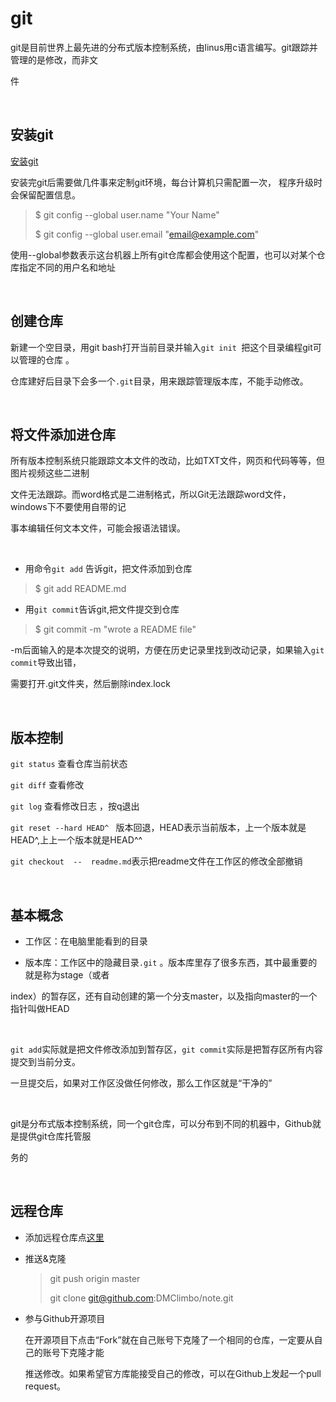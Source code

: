 # git

git是目前世界上最先进的分布式版本控制系统，由linus用c语言编写。git跟踪并管理的是修改，而非文

件

​      

## 安装git 

[安装git](https://www.liaoxuefeng.com/wiki/896043488029600/896067074338496)

安装完git后需要做几件事来定制git环境，每台计算机只需配置一次， 程序升级时会保留配置信息。

> $ git config --global user.name "Your Name"
>
> $ git config --global user.email "email@example.com"

使用--global参数表示这台机器上所有git仓库都会使用这个配置，也可以对某个仓库指定不同的用户名和地址

​    

## 创建仓库

新建一个空目录，用git bash打开当前目录并输入`git init `把这个目录编程git可以管理的仓库 。

仓库建好后目录下会多一个`.git`目录，用来跟踪管理版本库，不能手动修改。

​       

## 将文件添加进仓库

所有版本控制系统只能跟踪文本文件的改动，比如TXT文件，网页和代码等等，但图片视频这些二进制

文件无法跟踪。而word格式是二进制格式，所以Git无法跟踪word文件，windows下不要使用自带的记

事本编辑任何文本文件，可能会报语法错误。

​        

- 用命令`git add` 告诉git，把文件添加到仓库

> $ git add README.md

- 用`git commit`告诉git,把文件提交到仓库

> $ git commit -m "wrote a README file"

-m后面输入的是本次提交的说明，方便在历史记录里找到改动记录，如果输入`git commit`导致出错，

需要打开.git文件夹，然后删除index.lock

​      

## 版本控制

`git status` 查看仓库当前状态

`git diff` 查看修改

`git log` 查看修改日志 ，按q退出

`git reset --hard HEAD^ `   版本回退，HEAD表示当前版本，上一个版本就是HEAD^,上上一个版本就是HEAD^^

 `git checkout  --  readme.md`表示把readme文件在工作区的修改全部撤销

​      

## 基本概念

- 工作区：在电脑里能看到的目录

- 版本库：工作区中的隐藏目录`.git` 。版本库里存了很多东西，其中最重要的就是称为stage（或者

index）的暂存区，还有自动创建的第一个分支master，以及指向master的一个指针叫做HEAD

​    

`git add`实际就是把文件修改添加到暂存区，`git commit`实际是把暂存区所有内容提交到当前分支。

一旦提交后，如果对工作区没做任何修改，那么工作区就是“干净的” 

​      

git是分布式版本控制系统，同一个git仓库，可以分布到不同的机器中，Github就是提供git仓库托管服

务的

​        

## 远程仓库

- 添加远程仓库点[这里](https://www.liaoxuefeng.com/wiki/896043488029600/896954117292416)

- 推送&克隆

  > git push  origin master 
  >
  > git clone git@github.com:DMClimbo/note.git

- 参与Github开源项目

  在开源项目下点击“Fork”就在自己账号下克隆了一个相同的仓库，一定要从自己的账号下克隆才能

  推送修改。如果希望官方库能接受自己的修改，可以在Github上发起一个pull request。

  

